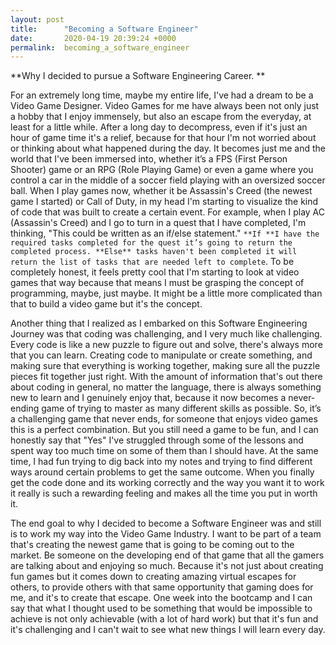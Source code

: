 ```yaml
---
layout: post
title:      "Becoming a Software Engineer"
date:       2020-04-19 20:39:24 +0000
permalink:  becoming_a_software_engineer
---
```



**Why I decided to pursue a Software Engineering Career. **


For an extremely long time, maybe my entire life, I've had a dream to be a Video Game Designer. Video Games for me have always been not only just a hobby that I enjoy immensely, but also an escape from the everyday, at least for a little while. After a long day to decompress, even if it's just an hour of game time it's a relief, because for that hour I'm not worried about or thinking about what happened during the day. It becomes just me and the world that I've been immersed into, whether it’s a FPS (First Person Shooter) game or an RPG (Role Playing Game) or even a game where you control a car in the middle of a soccer field playing with an oversized soccer ball. When I play games now, whether it be Assassin's Creed (the newest game I started) or Call of Duty, in my head I'm starting to visualize the kind of code that was built to create a certain event. For example, when I play AC (Assassin's Creed) and I go to turn in a quest that I have completed, I'm thinking, "This could be written as an if/else statement." `**If **I have the required tasks completed for the quest it’s going to return the completed process. **Else** tasks haven't been completed it will return the list of tasks that are needed left to complete`. To be completely honest, it feels pretty cool that I'm starting to look at video games that way because that means I must be grasping the concept of programming, maybe, just maybe. It might be a little more complicated than that to build a video game but it's the concept.

Another thing that I realized as I embarked on this Software Engineering Journey was that coding was challenging, and I very much like challenging. Every code is like a new puzzle to figure out and solve, there's always more that you can learn. Creating code to manipulate or create something, and making sure that everything is working together, making sure all the puzzle pieces fit together just right. With the amount of information that's out there about coding in general, no matter the language, there is always something new to learn and I genuinely enjoy that, because it now becomes a never-ending game of trying to master as many different skills as possible. So, it’s a challenging game that never ends, for someone that enjoys video games this is a perfect combination. But you still need a game to be fun, and I can honestly say that "Yes" I've struggled through some of the lessons and spent way too much time on some of them than I should have. At the same time, I had fun trying to dig back into my notes and trying to find different ways around certain problems to get the same outcome. When you finally get the code done and its working correctly and the way you want it to work it really is such a rewarding feeling and makes all the time you put in worth it.

The end goal to why I decided to become a Software Engineer was and still is to work my way into the Video Game Industry. I want to be part of a team that's creating the newest game that is going to be coming out to the market. Be someone on the developing end of that game that all the gamers are talking about and enjoying so much. Because it's not just about creating fun games but it comes down to creating amazing virtual escapes for others, to provide others with that same opportunity that gaming does for me, and it's to create that escape. One week into the bootcamp and I can say that what I thought used to be something that would be impossible to achieve is not only achievable (with a lot of hard work) but that it's fun and it's challenging and I can't wait to see what new things I will learn every day.

